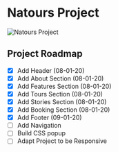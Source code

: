 # Natours Project

![Natours Project](https://i.gyazo.com/123e0af5b232bdadc64b54f5a017f0de.jpg)

## Project Roadmap

- [x] Add Header (08-01-20)
- [x] Add About Section (08-01-20)
- [x] Add Features Section (08-01-20)
- [x] Add Tours Section (08-01-20)
- [x] Add Stories Section (08-01-20)
- [x] Add Booking Section (08-01-20)
- [x] Add Footer (09-01-20)
- [ ] Add Navigation
- [ ] Build CSS popup
- [ ] Adapt Project to be Responsive
